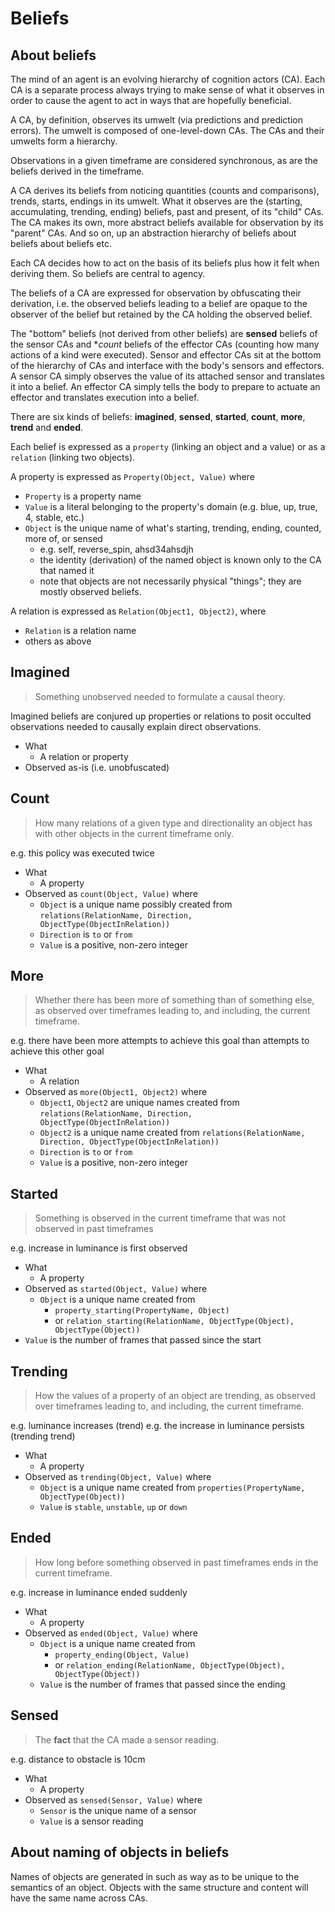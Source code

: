 # Beliefs

## About beliefs

The mind of an agent is an evolving hierarchy of cognition actors (CA). Each CA is a separate process always trying to make sense of what it observes in order to cause the agent to act in ways that are hopefully beneficial.

A CA, by definition, observes its umwelt (via predictions and prediction errors). The umwelt is composed of one-level-down CAs. The CAs and their umwelts form a hierarchy.

Observations in a given timeframe are considered synchronous, as are the beliefs derived in the timeframe.

A CA derives its beliefs from noticing quantities (counts and comparisons), trends, starts, endings in its umwelt.
What it observes are the (starting, accumulating, trending, ending) beliefs, past and present, of its "child" CAs.
The CA makes its own, more abstract beliefs available for observation by its "parent" CAs.
And so on, up an abstraction hierarchy of beliefs about beliefs about beliefs etc.

Each CA decides how to act on the basis of its beliefs plus how it felt when deriving them. So beliefs are central to agency.

The beliefs of a CA are expressed for observation by obfuscating their derivation, i.e. the observed beliefs leading to a belief are opaque to the observer of the belief but retained by the CA holding the observed belief.

The "bottom" beliefs (not derived from other beliefs) are **sensed** beliefs of the sensor CAs and **count* beliefs of the effector CAs (counting how many actions of a kind were executed).
Sensor and effector CAs sit at the bottom of the hierarchy of CAs and interface with the body's sensors and effectors.
A sensor CA simply observes the value of its attached sensor and translates it into a belief.
An effector CA simply tells the body to prepare to actuate an effector and translates execution into a belief.

There are six kinds of beliefs: **imagined**, **sensed**, **started**, **count**, **more**, **trend** and **ended**.

Each belief is expressed as a `property` (linking an object and a value) or as a `relation` (linking two objects).

A property is expressed as `Property(Object, Value)` where

* `Property` is a property name
* `Value` is a literal belonging to the property's domain (e.g. blue, up, true, 4, stable, etc.)
* `Object` is the unique name of what's starting, trending, ending, counted, more of, or sensed
  * e.g. self,  reverse_spin, ahsd34ahsdjh
  * the identity (derivation) of the named object is known only to the CA that named it
  * note that objects are not necessarily physical "things"; they are mostly observed beliefs.

A relation is expressed as  `Relation(Object1, Object2)`, where

* `Relation` is a relation name
* others as above

## Imagined

> Something unobserved needed to formulate a causal theory.

Imagined beliefs are conjured up properties or relations to posit occulted observations needed to causally explain direct observations.

* What
  * A relation or property
* Observed as-is (i.e. unobfuscated)

## Count

> How many relations of a given type and directionality an object has with other objects in the current timeframe only.

e.g. this policy was executed twice

* What
  * A property
* Observed as `count(Object, Value)` where
  * `Object` is a unique name possibly created from `relations(RelationName, Direction, ObjectType(ObjectInRelation))`
  * `Direction` is `to` or `from`
  * `Value` is a positive, non-zero integer

## More

> Whether there has been more of something than of something else, as observed over timeframes leading to, and including, the current timeframe.

e.g. there have been more attempts to achieve this goal than attempts to achieve this other goal

* What
  * A relation
* Observed as `more(Object1, Object2)` where
  * `Object1`, `Object2` are unique names created from `relations(RelationName, Direction, ObjectType(ObjectInRelation))`
  * `Object2` is a unique name created from `relations(RelationName, Direction, ObjectType(ObjectInRelation))`
  * `Direction` is `to` or `from`
  * `Value` is a positive, non-zero integer

## Started

> Something is observed in the current timeframe that was not observed in past timeframes

e.g. increase in luminance is first observed

* What
  * A property
* Observed as `started(Object, Value)` where
  * `Object` is a unique name created from
    * `property_starting(PropertyName, Object)`
    * or `relation_starting(RelationName, ObjectType(Object), ObjectType(Object))`
* `Value` is the number of frames that passed since the start

## Trending

> How the values of a property of an object are trending, as observed over timeframes leading to, and including, the current timeframe.

e.g. luminance increases (trend)
e.g. the increase in luminance persists (trending trend)

* What
  * A property
* Observed as `trending(Object, Value)` where
  * `Object` is a unique name created from `properties(PropertyName, ObjectType(Object))`
  * `Value` is `stable`, `unstable`, `up` or `down`

## Ended

> How long before something observed in past timeframes ends in the current timeframe.

e.g. increase in luminance ended suddenly

* What
  * A property
* Observed as `ended(Object, Value)` where
  * `Object` is a unique name created from
    * `property_ending(Object, Value)`
    * or `relation_ending(RelationName, ObjectType(Object), ObjectType(Object))`
  * `Value` is the number of frames that passed since the ending

## Sensed

> The **fact** that the CA made a sensor reading.

e.g. distance to obstacle is 10cm

* What
  * A property
* Observed as `sensed(Sensor, Value)` where
  * `Sensor` is the unique name of a sensor
  * `Value` is a sensor reading

## About naming of objects in beliefs

Names of objects are generated in such as way as to be unique to the semantics of an object.
Objects with the same structure and content will have the same name across CAs.
